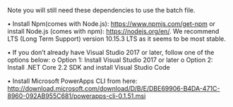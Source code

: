 Note you will still need these dependencies to use the batch file.

•	Install Npm(comes with Node.js): https://www.npmjs.com/get-npm
or install Node.js (comes with npm): https://nodejs.org/en/.
We recommend LTS (Long Term Support) version 10.15.3 LTS as it seems to be most stable.

•	If you don’t already have Visual Studio 2017 or later, follow one of the options below:
o	Option 1: Install Visual Studio 2017 or later
o	Option 2: Install .NET Core 2.2 SDK and install Visual Studio Code

•	Install Microsoft PowerApps CLI from here: http://download.microsoft.com/download/D/B/E/DBE69906-B4DA-471C-8960-092AB955C681/powerapps-cli-0.1.51.msi
